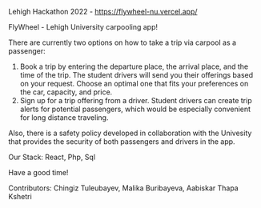 Lehigh Hackathon 2022 - https://flywheel-nu.vercel.app/

FlyWheel - Lehigh University carpooling app!

There are currently two options on how to take a trip via carpool as a passenger:

1. Book a trip by entering the departure place, the arrival place, and the time of the trip. The student drivers will send you their offerings based on your request. Choose an optimal one that fits your preferences on the car, capacity, and price.
2. Sign up for a trip offering from a driver. Student drivers can create trip alerts for potential passengers, which would be especially convenient for long distance traveling.

Also, there is a safety policy developed in collaboration with the Univesity that provides the security of both passengers and drivers in the app.

Our Stack: React, Php, Sql

Have a good time!

Contributors: Chingiz Tuleubayev, Malika Buribayeva, Aabiskar Thapa Kshetri
